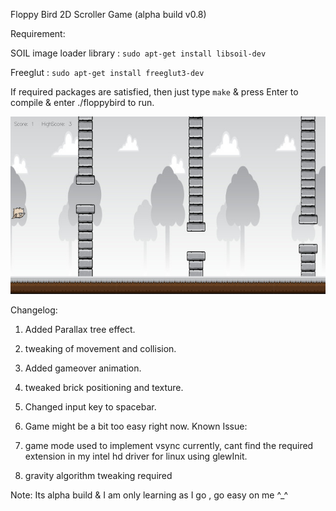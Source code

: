 Floppy Bird 2D Scroller Game  (alpha build v0.8)

Requirement:

SOIL image loader library : `sudo apt-get install libsoil-dev`

Freeglut : `sudo apt-get install freeglut3-dev`

If required packages are satisfied, then just type `make` & press Enter to compile & enter ./floppybird to run.

![Alt text](/res/screenshot.jpg?raw=true "floppy")

Changelog:
1. Added Parallax tree effect.
2. tweaking of movement and collision.
3. Added gameover animation.
4. tweaked brick positioning and texture.
5. Changed input key to spacebar.
6. Game might be a bit too easy right now.
Known Issue:

1. game mode used to implement vsync currently, cant find the required extension in my intel hd driver for linux using glewInit.
2. gravity algorithm tweaking required

Note: Its alpha build & I am only learning as I go , go easy on me ^_^
